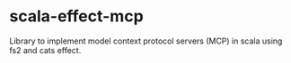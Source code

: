 # scala-effect-mcp
Library to implement model context protocol servers (MCP) in scala using fs2 and cats effect.
